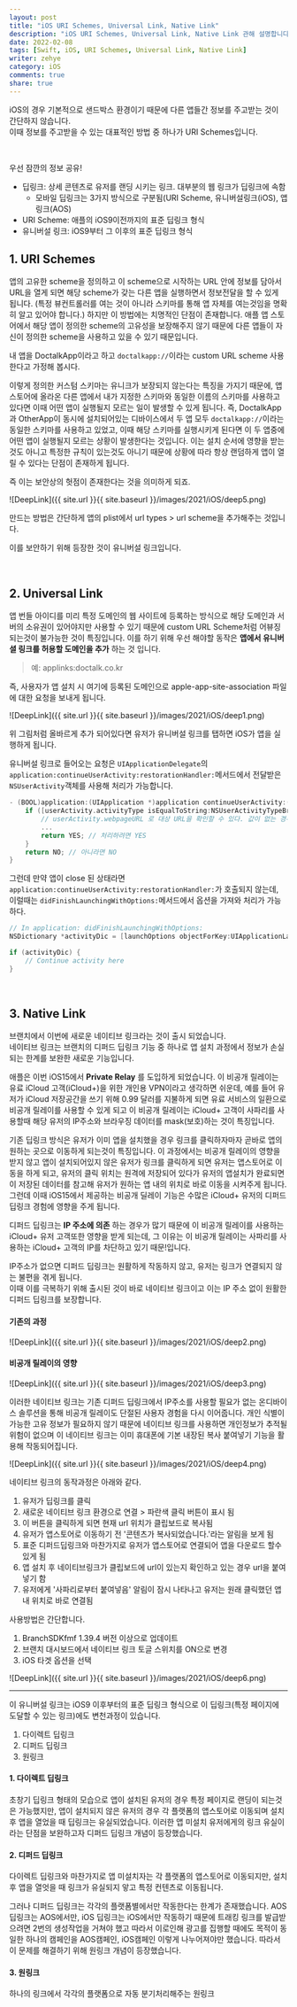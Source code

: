```yaml
---
layout: post
title: "iOS URI Schemes, Universal Link, Native Link"
description: "iOS URI Schemes, Universal Link, Native Link 관해 설명합니다."
date: 2022-02-08
tags: [Swift, iOS, URI Schemes, Universal Link, Native Link]
writer: zehye
category: iOS
comments: true
share: true
---
```



iOS의 경우 기본적으로 샌드박스 환경이기 때문에 다른 앱들간 정보를 주고받는 것이 간단하지 않습니다. <br>
이때 정보를 주고받을 수 있는 대표적인 방법 중 하나가 URI Schemes입니다.


<br/>

우선 잠깐의 정보 공유!

- 딥링크: 상세 콘텐츠로 유저를 랜딩 시키는 링크. 대부분의 웹 링크가 딥링크에 속함
  - 모바일 딥링크는 3가지 방식으로 구분됨(URI Scheme, 유니버설링크(iOS), 앱링크(AOS)
- URI Scheme: 애플의 iOS9이전까지의 표준 딥링크 형식
- 유니버설 링크: iOS9부터 그 이후의 표준 딥링크 형식


## 1. URI Schemes

앱의 고유한 scheme을 정의하고 이 scheme으로 시작하는 URL 안에 정보를 담아서 URL을 열게 되면 해당 scheme가 갖는 다른 앱을 실행하면서 정보전달을 할 수 있게 됩니다. (특정 뷰컨트롤러를 여는 것이 아니라 스키마를 통해 앱 자체를 여는것임을 명확히 알고 있어야 합니다.) 하지만 이 방법에는 치명적인 단점이 존재합니다. 애플 앱 스토어에서 해당 앱이 정의한 scheme의 고유성을 보장해주지 않기 때문에 다른 앱들이 자신이 정의한 scheme을 사용하고 있을 수 있기 때문입니다.

내 앱을 DoctalkApp이라고 하고 `doctalkapp://`이라는 custom URL scheme 사용한다고 가정해 봅시다.

이렇게 정의한 커스텀 스키마는 유니크가 보장되지 않는다는 특징을 가지기 때문에, 앱스토어에 올라온 다른 앱에서 내가 지정한 스키마와 동일한 이름의 스키마를 사용하고 있다면 이때 어떤 앱이 실행될지 모르는 일이 발생할 수 있게 됩니다. 즉, DoctalkApp과 OtherApp이 동시에 설치되어있는 디바이스에서 두 앱 모두 `doctalkapp://`이라는 동일한 스키마를 사용하고 있었고, 이때 해당 스키마를 실행시키게 된다면 이 두 앱중에 어떤 앱이 실행될지 모르는 상황이 발생한다는 것입니다. 이는 설치 순서에 영향을 받는것도 아니고 특정한 규칙이 있는것도 아니기 때문에 상황에 따라 항상 랜덤하게 앱이 열릴 수 있다는 단점이 존재하게 됩니다.

즉 이는 보안상의 헛점이 존재한다는 것을 의미하게 되죠.

![DeepLink]({{ site.url }}{{ site.baseurl }}/images/2021/iOS/deep5.png)

만드는 방법은 간단하게 앱의 plist에서 url types > url scheme을 추가해주는 것입니다.


이를 보안하기 위해 등장한 것이 유니버설 링크입니다.



<br/>



## 2. Universal Link

앱 번들 아이디를 미리 특정 도메인의 웹 사이트에 등록하는 방식으로 해당 도메인과 서버의 소유권이 있어야지만 사용할 수 있기 때문에 custom URL Scheme처럼 어뷰징되는것이 불가능한 것이 특징입니다.
이를 하기 위해 우선 해야할 동작은 **앱에서 유니버셜 링크를 허용할 도메인을 추가** 하는 것 입니다.

> 예: applinks:doctalk.co.kr

즉, 사용자가 앱 설치 시 여기에 등록된 도메인으로 apple-app-site-association 파일에 대한 요청을 보내게 됩니다.

![DeepLink]({{ site.url }}{{ site.baseurl }}/images/2021/iOS/deep1.png)

위 그림처럼 올바르게 추가 되어있다면 유저가 유니버설 링크를 탭하면 iOS가 앱을 실행하게 됩니다.

유니버설 링크로 들어오는 요청은 `UIApplicationDelegate`의 `application:continueUserActivity:restorationHandler:`메서드에서 전달받은 `NSUserActivity`객체를 사용해 처리가 가능합니다.

```swift
- (BOOL)application:(UIApplication *)application continueUserActivity:(NSUserActivity *)userActivity restorationHandler:(void(^)(NSArray * __nullable restorableObjects))restorationHandler {
    if ([userActivity.activityType isEqualToString:NSUserActivityTypeBrowsingWeb]) { // NSUserActivityTypeBrowsingWeb 타입이다.
        // userActivity.webpageURL 로 대상 URL을 확인할 수 있다. 값이 없는 경우는 없다.
        ...
        return YES; // 처리하려면 YES
    }
    return NO; // 아니라면 NO
}
```

그런데 만약 앱이 close 된 상태라면 `application:continueUserActivity:restorationHandler:`가 호출되지 않는데, 이럴때는 `didFinishLaunchingWithOptions:`메서드에서 옵션을 가져와 처리가 가능하다.

```swift
// In application: didFinishLaunchingWithOptions:
NSDictionary *activityDic = [launchOptions objectForKey:UIApplicationLaunchOptionsUserActivityDictionaryKey];

if (activityDic) {
    // Continue activity here
}
```


<br/>



## 3. Native Link

브랜치에서 이번에 새로운 네이티브 링크라는 것이 출시 되었습니다. <br>
네이티브 링크는 브랜치의 디퍼드 딥링크 기능 중 하나로 앱 설치 과정에서 정보가 손실되는 한계를 보완한 새로운 기능입니다.

애플은 이번 iOS15에서 **Private Relay** 를 도입하게 되었습니다. 이 비공개 릴레이는 유료 iCloud 고객(iCloud+)을 위한 개인용 VPN이라고 생각하면 쉬운데, 예를 들어 유저가 iCloud 저장공간을 쓰기 위해 0.99 달러를 지불하게 되면 유료 서비스의 일환으로 비공개 릴레이를 사용할 수 있게 되고 이 비공개 릴레이는 iCloud+ 고객이 사파리를 사용할때 해당 유저의 IP주소와 브라우징 데이터를 mask(보호)하는 것이 특징입니다.

기존 딥링크 방식은 유저가 이미 앱을 설치했을 경우 링크를 클릭하자마자 곧바로 앱의 원하는 곳으로 이동하게 되는것이 특징입니다. 이 과정에서는 비공개 릴레이의 영향을 받지 않고 앱이 설치되어있지 않은 유저가 링크를 클릭하게 되면 유저는 앱스토어로 이동을 하게 되고, 유저의 클릭 위치는 원격에 저장되어 있다가 유저의 앱설치가 완료되면 이 저장된 데이터를 참고해 유저가 원하는 앱 내의 위치로 바로 이동을 시켜주게 됩니다. 그런데 이때 iOS15에서 제공하는 비공개 딜레이 기능은 수많은 iCloud+ 유저의 디퍼드 딥링크 경험에 영향을 주게 됩니다.

디퍼드 딥링크는 **IP 주소에 의존** 하는 경우가 많기 때문에 이 비공개 릴레이를 사용하는 iCloud+ 유저 고객또한 영향을 받게 되는데, 그 이유는 이 비공개 릴레이는 사파리를 사용하는 iCloud+ 고객의 IP를 차단하고 있기 때문!입니다.

IP주소가 없으면 디퍼드 딥링크는 원활하게 작동하지 않고, 유저는 링크가 연결되지 않는 불편을 겪게 됩니다.<br>
이때 이를 극복하기 위해 출시된 것이 바로 네이티브 링크이고 이는 IP 주소 없이 원활한 디퍼드 딥링크를 보장합니다.

#### 기존의 과정

![DeepLink]({{ site.url }}{{ site.baseurl }}/images/2021/iOS/deep2.png)

#### 비공개 릴레이의 영향

![DeepLink]({{ site.url }}{{ site.baseurl }}/images/2021/iOS/deep3.png)


이러한 네이티브 링크는 기존 디퍼드 딥링크에서 IP주소를 사용할 필요가 없는 온디바이스 솔루션을 통해 비공개 릴레이도 단절된 사용자 경험을 다시 이어줍니다. 개인 식별이 가능한 고유 정보가 필요하지 않기 때문에 네이티브 링크를 사용하면 개인정보가 추적될 위험이 없으며 이 네이티브 링크는 이미 휴대폰에 기본 내장된 복사 붙여넣기 기능을 활용해 작동되어집니다.

![DeepLink]({{ site.url }}{{ site.baseurl }}/images/2021/iOS/deep4.png)


네이티브 링크의 동작과정은 아래와 같다.

1. 유저가 딥링크를 클릭
2. 새로운 네이티브 링크 환경으로 연결 > 파란색 클릭 버튼이 표시 됨
3. 이 버튼을 클릭하게 되면 현재 url 위치가 클립보드로 복사됨
4. 유저가 앱스토어로 이동하기 전 '콘텐츠가 복사되었습니다.'라는 알림을 보게 됨
5. 표준 디퍼드딥링크와 마찬가지로 유저가 앱스토어로 연결되어 앱을 다운로드 할수 있게 됨
6. 앱 설치 후 네이티브링크가 클립보드에 url이 있는지 확인하고 있는 경우 url을 붙여넣기 함
7. 유저에게 '사파리로부터 붙여넣음' 알림이 잠시 나타나고 유저는 원래 클릭했던 앱 내 위치로 바로 연결됨

사용방법은 간단합니다.

1. BranchSDKfmf 1.39.4 버전 이상으로 업데이트
2. 브랜치 대시보드에서 네이티브 링크 토글 스위치를 ON으로 변경
3. iOS 타겟 옵션을 선택

![DeepLink]({{ site.url }}{{ site.baseurl }}/images/2021/iOS/deep6.png)



<hr>

이 유니버설 링크는 iOS9 이후부터의 표준 딥링크 형식으로 이 딥링크(특정 페이지에 도달할 수 있는 링크)에도 변천과정이 있습니다.

1. 다이렉트 딥링크
2. 디퍼드 딥링크
3. 원링크

#### 1. 다이렉트 딥링크

초창기 딥링크 형태의 모습으로 앱이 설치된 유저의 경우 특정 페이지로 랜딩이 되는것은 가능했지만, 앱이 설치되지 않은 유저의 경우 각 플랫폼의 앱스토어로 이동되며 설치 후 앱을 열었을 때 딥링크는 유실되었습니다. 이러한 앱 미설치 유저에게의 링크 유실이라는 단점을 보완하고자 디퍼드 딥링크 개념이 등장했습니다.


#### 2. 디퍼드 딥링크

다이렉트 딥링크와 마찬가지로 앱 미설치자는 각 플랫폼의 앱스토어로 이동되지만, 설치 후 앱을 열엇을 때 링크가 유실되지 앟고 특정 컨텐츠로 이동됩니다.

그러나 디퍼드 딥링크는 각각의 플랫폼별에서만 작동한다는 한계가 존재했습니다. AOS 딥링크는 AOS에서만, iOS 딥링크는 iOS에서만 작동하기 때문에 트래킹 링크를 발급받으려면 2번의 생성작업을 거쳐야 했고 따라서 이로인해 광고를 집행할 때에도 목적이 동일한 하나의 캠페인을 AOS캠페인, iOS캠페인 이렇게 나누어져야만 했습니다. 따라서 이 문제를 해결하기 위해 원링크 개념이 등장했습니다.


#### 3. 원링크

하나의 링크에서 각각의 플랫폼으로 자동 분기처리해주는 원링크
